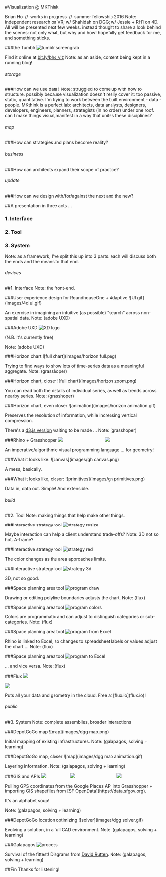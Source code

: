 #Visualization @ MKThink

Brian Ho&ensp;//&ensp;works in progress&ensp;//&ensp;summer fellowship 2016
Note: independent research on VR; w/ Shahidah on DGG; w/ Jessie + RH1 on 4D. All will be presented next few weeks. instead thought to share a look behind the scenes: not only what, but why and how! hopefully get feedback for me, and  something sticks.


###the Tumblr
![tumblr screengrab](images/tumblr.png)

Find it online at [bit.ly/bho_viz](http://bit.ly/bho_viz)
Note: as an aside, content being kept in a running blog!



<h6>storage</h6>
###How can we use data?
Note: struggled to come up with how to structure. possibly because visualization doesn't really cover it: too passive, static, quantitative. I'm trying to work between the built environment - data - people. MKthink is a perfect lab: architects, data analysts, designers, developers, engineers, planners, strategists (in no order) under one roof. can I make things visual/manifest in a way that unites these disciplines?


<h6>map</h6>
###How can strategies and plans become reality?


<h6>business</h6>
###How can architects expand their scope of practice?


<h6>update</h6>
###How can we design with/for/against the next and the new?


##A presentation in three acts ...


<p><h3 class='fragment'>1. Interface</h3></p>
<p><h3 class='fragment'>2. Tool</h3></p>
<p><h3 class='fragment'>3. System</h3></p>
Note: as a framework, I've split this up into 3 parts. each will discuss both the ends and the means to that end.



<h6>devices</h6>
##1. Interface
Note: the front-end.


###User experience design for RoundhouseOne + 4daptive
![UI gif](images/4d ui.gif)

An exercise in imagining an intuitive (as possible) "search" across non-spatial data.
Note: (adobe UXD)


###Adobe UXD
![XD logo](images/XD.jpg)

(N.B. it's currently free)

Note: (adobe UXD)


###Horizon chart
![full chart](images/horizon full.png)

Trying to find ways to show lots of time-series data as a meaningful aggregate.
Note: (grasshoper)


###Horizon chart, closer
![full chart](images/horizon zoom.png)

You can read both the details of individual series, as well as trends across nearby series.
Note: (grasshoper)


###Horizon chart, even closer
![animation](images/horizon animation.gif)

Preserves the resolution of information, while increasing vertical compression.

There's a [d3.js version](http://bl.ocks.org/mbostock/1483226) waiting to be made ...
Note: (grasshoper)


###Rhino + Grasshopper
<img class='fragment' src='images/rhino.png'></img>
&emsp;&emsp;&emsp;&emsp;&emsp;&emsp;&emsp;&emsp;&emsp;
<img class='fragment' src='images/grasshopper.png'></img>

<p class='fragment'>An imperative/algorithmic visual programming language ... for geometry!</p>


###What it looks like:
![canvas](images/gh canvas.png)

A mess, basically.


###What it looks like, closer:
![primitives](images/gh primitives.png)

Data in, data out. Simple! And extensible.




<h6>build</h6>
##2. Tool
Note: making things that help make other things.


###Interactive strategy tool
![strategy resize](images/strategy2d_resize.gif)

Maybe interaction can help a client understand trade-offs?
Note: 3D not so hot. A-frame?


###Interactive strategy tool
![strategy red](images/strategy2d_red.gif)

The color changes as the area approaches limits.


###Interactive strategy tool
![strategy 3d](images/strategy2d_3d.gif)

3D, not so good.


###Space planning area tool
![program draw](images/program_draw.gif)

Drawing or editing polyline boundaries adjusts the chart.
Note: (flux)


###Space planning area tool
![program colors](images/program_colors.gif)

Colors are programmatic and can adjust to distinguish categories or sub-categories.
Note: (flux)


###Space planning area tool
![program from Excel](images/program_fromExcel.gif)

Rhino is linked to Excel, so changes to spreadsheet labels or values adjust the chart ...
Note: (flux)


###Space planning area tool
![program to Excel](images/program_toExcel.gif)

... and vice versa.
Note: (flux)


###Flux
<img class='fragment' src='images/flux logo.png'></img>

<img class='fragment' src='images/flux plugins.png'></img>

<p class='fragment'>Puts all your data and geometry in the cloud. Free at [flux.io](flux.io)!</p>



<h6>public</h6>
##3. System
Note: complete assemblies, broader interactions


###DepotGoGo map
![map](images/dgg map.png)

Initial mapping of existing infrastructures.
Note: (galapagos, solving + learning)


###DepotGoGo map, closer
![map](images/dgg map animation.gif)

Layering information.
Note: (galapagos, solving + learning)


###GIS and APIs
<img class='fragment' src='images/gmaps.png'></img>
&emsp;&emsp;&emsp;&emsp;&emsp;
<img class='fragment' src='images/qgis.png'></img>
&emsp;&emsp;&emsp;&emsp;&emsp;&emsp;&emsp;&emsp;&emsp;
<img class='fragment' src='images/sfopendata.png'></img>

<p class='fragment'>Pulling GPS coordinates from the Google Places API into Grasshopper + importing GIS shapefiles from [SF OpenData](https://data.sfgov.org).</p>
<p class='fragment'>It's an alphabet soup!</p>
Note: (galapagos, solving + learning)


###DepotGoGo location optimizing
![solver](images/dgg solver.gif)

Evolving a solution, in a full CAD environment.
Note: (galapagos, solving + learning)


###Galapagos
![process](images/process.png)

Survival of the fittest! Diagrams from [David Rutten](http://www.grasshopper3d.com/profiles/blogs/evolutionary-principles).
Note: (galapagos, solving + learning)



##Fin
Thanks for listening!

